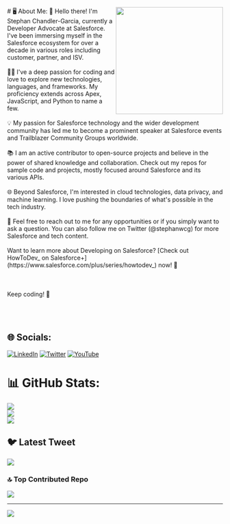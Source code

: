 
  <img align="right" src="https://res.cloudinary.com/btahub/image/upload/v1687746312/vyx7eyjffs5vvajseext.png" width="250" />
# 🖥️ About Me:
👋 Hello there! I'm Stephan Chandler-Garcia, currently a Developer Advocate at Salesforce. I've been immersing myself in the Salesforce ecosystem for over a decade in various roles including customer, partner, and ISV.<br><br>👨‍💻 I've a deep passion for coding and love to explore new technologies, languages, and frameworks. My proficiency extends across Apex, JavaScript, and Python to name a few.<br><br>💡 My passion for Salesforce technology and the wider development community has led me to become a prominent speaker at Salesforce events and Trailblazer Community Groups worldwide.<br><br>📚 I am an active contributor to open-source projects and believe in the power of shared knowledge and collaboration. Check out my repos for sample code and projects, mostly focused around Salesforce and its various APIs.<br><br>🌐 Beyond Salesforce, I'm interested in cloud technologies, data privacy, and machine learning. I love pushing the boundaries of what's possible in the tech industry.<br><br>💬 Feel free to reach out to me for any opportunities or if you simply want to ask a question. You can also follow me on Twitter (@stephanwcg) for more Salesforce and tech content.<br><br>Want to learn more about Developing on Salesforce? [Check out HowToDev_ on Salesforce+](https://www.salesforce.com/plus/series/howtodev_) now!  🚀<br><br>
<br><br>Keep coding! 🚀<br><br><br><br>


## 🌐 Socials:
[![LinkedIn](https://img.shields.io/badge/LinkedIn-%230077B5.svg?logo=linkedin&logoColor=white)](https://linkedin.com/in/https://www.linkedin.com/in/stephanwgarcia/) [![Twitter](https://img.shields.io/badge/Twitter-%231DA1F2.svg?logo=Twitter&logoColor=white)](https://twitter.com/stephanwcg) [![YouTube](https://img.shields.io/badge/YouTube-%23FF0000.svg?logo=YouTube&logoColor=white)](https://youtube.com/@salesforcedevs) 
# 📊 GitHub Stats:
![](https://github-readme-stats.vercel.app/api?username=schandlergarcia&theme=default&hide_border=false&include_all_commits=true&count_private=true)<br/>
![](https://github-readme-streak-stats.herokuapp.com/?user=schandlergarcia&theme=default&hide_border=false)<br/>
![](https://github-readme-stats.vercel.app/api/top-langs/?username=schandlergarcia&theme=default&hide_border=false&include_all_commits=true&count_private=true&layout=compact)

## 🐦 Latest Tweet
[![](https://gtce.itsvg.in/api?username=stephanwcg)](https://github.com/VishwaGauravIn/github-twitter-card-embed)

### 🔝 Top Contributed Repo
![](https://github-contributor-stats.vercel.app/api?username=schandlergarcia&limit=5&theme=flat&combine_all_yearly_contributions=true)

---
[![](https://visitcount.itsvg.in/api?id=schandlergarcia&icon=0&color=0)](https://visitcount.itsvg.in)


